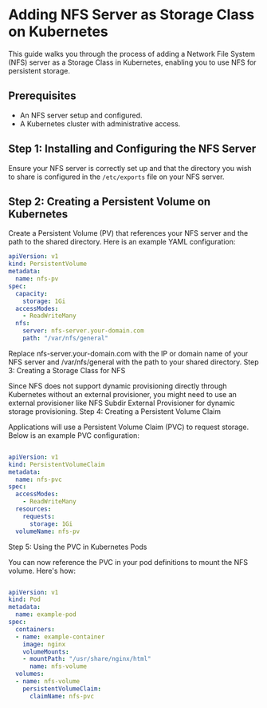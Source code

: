 # Adding NFS Server as Storage Class on Kubernetes

This guide walks you through the process of adding a Network File System (NFS) server as a Storage Class in Kubernetes, enabling you to use NFS for persistent storage.

## Prerequisites

- An NFS server setup and configured.
- A Kubernetes cluster with administrative access.

## Step 1: Installing and Configuring the NFS Server

Ensure your NFS server is correctly set up and that the directory you wish to share is configured in the `/etc/exports` file on your NFS server.

## Step 2: Creating a Persistent Volume on Kubernetes

Create a Persistent Volume (PV) that references your NFS server and the path to the shared directory. Here is an example YAML configuration:

```yaml linenums="1"
apiVersion: v1
kind: PersistentVolume
metadata:
  name: nfs-pv
spec:
  capacity:
    storage: 1Gi
  accessModes:
    - ReadWriteMany
  nfs:
    server: nfs-server.your-domain.com
    path: "/var/nfs/general"
```
Replace nfs-server.your-domain.com with the IP or domain name of your NFS server and /var/nfs/general with the path to your shared directory.
Step 3: Creating a Storage Class for NFS

Since NFS does not support dynamic provisioning directly through Kubernetes without an external provisioner, you might need to use an external provisioner like NFS Subdir External Provisioner for dynamic storage provisioning.
Step 4: Creating a Persistent Volume Claim

Applications will use a Persistent Volume Claim (PVC) to request storage. Below is an example PVC configuration:

```yaml linenums="1"

apiVersion: v1
kind: PersistentVolumeClaim
metadata:
  name: nfs-pvc
spec:
  accessModes:
    - ReadWriteMany
  resources:
    requests:
      storage: 1Gi
  volumeName: nfs-pv
```
Step 5: Using the PVC in Kubernetes Pods

You can now reference the PVC in your pod definitions to mount the NFS volume. Here's how:

```yaml linenums="1"

apiVersion: v1
kind: Pod
metadata:
  name: example-pod
spec:
  containers:
  - name: example-container
    image: nginx
    volumeMounts:
    - mountPath: "/usr/share/nginx/html"
      name: nfs-volume
  volumes:
  - name: nfs-volume
    persistentVolumeClaim:
      claimName: nfs-pvc
```
